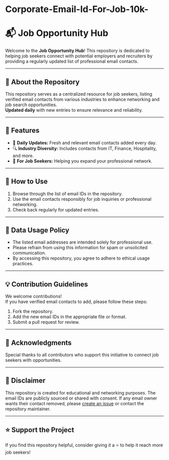 # Corporate-Email-Id-For-Job-10k-

# 📬 **Job Opportunity Hub**

Welcome to the **Job Opportunity Hub**! This repository is dedicated to helping job seekers connect with potential employers and recruiters by providing a regularly updated list of professional email contacts.

---

## 📝 **About the Repository**  
This repository serves as a centralized resource for job seekers, listing verified email contacts from various industries to enhance networking and job search opportunities.  
**Updated daily** with new entries to ensure relevance and reliability.

---

## 📑 **Features**
- 📌 **Daily Updates:** Fresh and relevant email contacts added every day.
- 🔍 **Industry Diversity:** Includes contacts from IT, Finance, Hospitality, and more.
- 🤝 **For Job Seekers:** Helping you expand your professional network.

---

## 🚀 **How to Use**
1. Browse through the list of email IDs in the repository.
2. Use the email contacts responsibly for job inquiries or professional networking.
3. Check back regularly for updated entries.

---

## 🔐 **Data Usage Policy**
- The listed email addresses are intended solely for professional use.
- Please refrain from using this information for spam or unsolicited communication.
- By accessing this repository, you agree to adhere to ethical usage practices.

---

## 💡 **Contribution Guidelines**
We welcome contributions!  
If you have verified email contacts to add, please follow these steps:
1. Fork the repository.
2. Add the new email IDs in the appropriate file or format.
3. Submit a pull request for review.

---

## 🙏 **Acknowledgments**  
Special thanks to all contributors who support this initiative to connect job seekers with opportunities.

---

## 📧 **Disclaimer**
This repository is created for educational and networking purposes. The email IDs are publicly sourced or shared with consent. If any email owner wants their contact removed, please [create an issue](https://github.com/) or contact the repository maintainer.

---

## ⭐ **Support the Project**
If you find this repository helpful, consider giving it a ⭐ to help it reach more job seekers!

